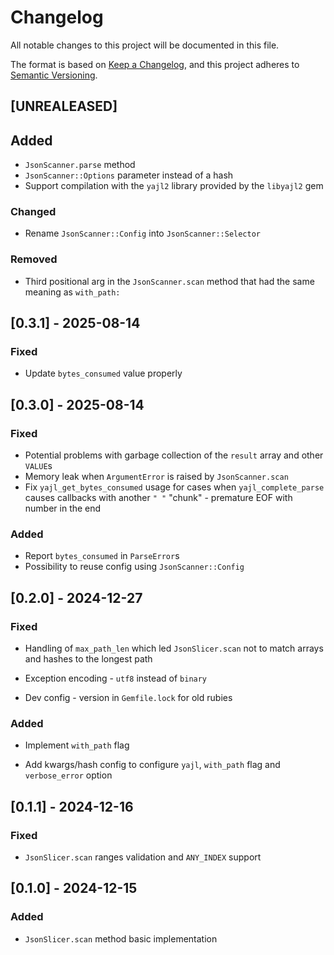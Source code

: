 # Changelog

All notable changes to this project will be documented in this file.

The format is based on [Keep a Changelog](https://keepachangelog.com/en/1.1.0/),
and this project adheres to [Semantic Versioning](https://semver.org/spec/v2.0.0.html).

## [UNREALEASED]

## Added

- `JsonScanner.parse` method
- `JsonScanner::Options` parameter instead of a hash
- Support compilation with the `yajl2` library provided by the `libyajl2` gem

### Changed

- Rename `JsonScanner::Config` into `JsonScanner::Selector`

### Removed

- Third positional arg in the `JsonScanner.scan` method that had the same meaning as `with_path:`

## [0.3.1] - 2025-08-14

### Fixed

- Update `bytes_consumed` value properly

## [0.3.0] - 2025-08-14

### Fixed

- Potential problems with garbage collection of the `result` array and other `VALUE`s
- Memory leak when `ArgumentError` is raised by `JsonScanner.scan`
- Fix `yajl_get_bytes_consumed` usage for cases when `yajl_complete_parse` causes callbacks with another `" "` "chunk" - premature EOF with number in the end

### Added

- Report `bytes_consumed` in `ParseError`s
- Possibility to reuse config using `JsonScanner::Config`

## [0.2.0] - 2024-12-27

### Fixed

- Handling of `max_path_len` which led `JsonSlicer.scan` not to match arrays and hashes to the longest path

- Exception encoding - `utf8` instead of `binary`

- Dev config - version in `Gemfile.lock` for old rubies

### Added

- Implement `with_path` flag

- Add kwargs/hash config to configure `yajl`, `with_path` flag and `verbose_error` option

## [0.1.1] - 2024-12-16

### Fixed

- `JsonSlicer.scan` ranges validation and `ANY_INDEX` support

## [0.1.0] - 2024-12-15

### Added

- `JsonSlicer.scan` method basic implementation

